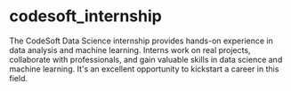 # codesoft_internship
The CodeSoft Data Science internship provides hands-on experience in data analysis and machine learning. Interns work on real projects, collaborate with professionals, and gain valuable skills in data science and machine learning. It's an excellent opportunity to kickstart a career in this field.
